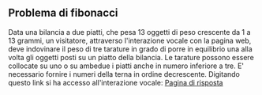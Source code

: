 ## Problema di fibonacci
Data una bilancia a due piatti, che pesa 13 oggetti di peso crescente da 1 a 13 grammi, un visitatore, attraverso l'interazione vocale con la pagina web, deve indovinare il peso di tre tarature in grado di porre in equilibrio una alla volta gli oggetti posti su un piatto della bilancia. Le tarature possono essere collocate su uno o su ambedue i piatti anche in numero inferiore a tre. E' necessario fornire i numeri della terna in ordine decrescente.
Digitando questo link si ha accesso all'interazione vocale:
<a href="voce/voce1.html"> Pagina di risposta </a>


